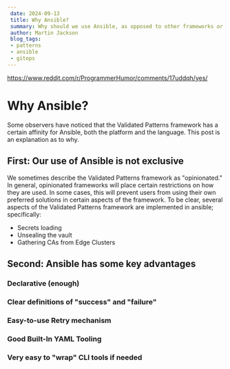 ```yaml
---
 date: 2024-09-13
 title: Why Ansible?
 summary: Why should we use Ansible, as opposed to other frameworks or scripting languages?
 author: Martin Jackson
 blog_tags:
 - patterns
 - ansible
 - gitops
---
```


<https://www.reddit.com/r/ProgrammerHumor/comments/17uddqh/yes/>

# Why Ansible?

Some observers have noticed that the Validated Patterns framework has a certain affinity for Ansible, both the
platform and the language. This post is an explanation as to why.

## First: Our use of Ansible is not exclusive

We sometimes describe the Validated Patterns framework as "opinionated." In general, opinionated frameworks will place
certain restrictions on how they are used. In some cases, this will prevent users from using their own preferred
solutions in certain aspects of the framework. To be clear, several aspects of the Validated Patterns framework are
implemented in ansible; specifically:

* Secrets loading
* Unsealing the vault
* Gathering CAs from Edge Clusters

## Second: Ansible has some key advantages

### Declarative (enough)

### Clear definitions of "success" and "failure"

### Easy-to-use Retry mechanism

### Good Built-In YAML Tooling

### Very easy to "wrap" CLI tools if needed

